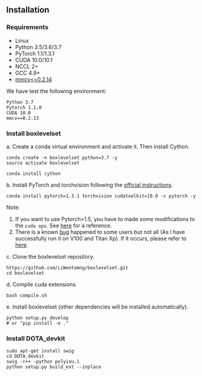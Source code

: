 ## Installation

### Requirements

- Linux
- Python 3.5/3.6/3.7
- PyTorch 1.1/1.3.1
- CUDA 10.0/10.1
- NCCL 2+
- GCC 4.9+
- [mmcv<=0.2.14](https://github.com/open-mmlab/mmcv)

We have test the following environment:
```shell
Python 3.7
Pytorch 1.1.0
CUDA 10.0
mmcv==0.2.13
```


### Install boxlevelset

a. Create a conda virtual environment and activate it. Then install Cython.

```shell
conda create -n boxlevelset python=3.7 -y
source activate boxlevelset

conda install cython
```

b. Install PyTorch and torchvision following the [official instructions](https://pytorch.org/).

```
conda install pytorch=1.3.1 torchvision cudatoolkit=10.0 -c pytorch -y
```

Note:
1. If you want to use Pytorch>1.5, you have to made some modifications to the `cuda ops`. See [here](https://github.com/csuhan/ReDet/issues/1) for a reference.
2. There is a known [bug](https://github.com/csuhan/ReDet/issues/4) happened to some users but not all (As I have successfully run it on V100 and Titan Xp). If it occurs, please refer to [here](https://github.com/csuhan/ReDet/issues/4).

c. Clone the boxlevelset repository.

```shell
https://github.com/LiWentomng/boxlevelset.git
cd boxlevelset
```

d. Compile cuda extensions.

```shell
bash compile.sh
```

e. Install boxlevelset (other dependencies will be installed automatically).

```shell
python setup.py develop
# or "pip install -e ."
```

### Install DOTA_devkit
```
sudo apt-get install swig
cd DOTA_devkit
swig -c++ -python polyiou.i
python setup.py build_ext --inplace
```
